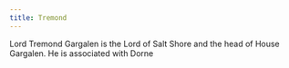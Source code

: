 ```yaml
---
title: Tremond
---
```


Lord Tremond Gargalen is the Lord of Salt Shore and the head of House Gargalen. He is associated with Dorne


